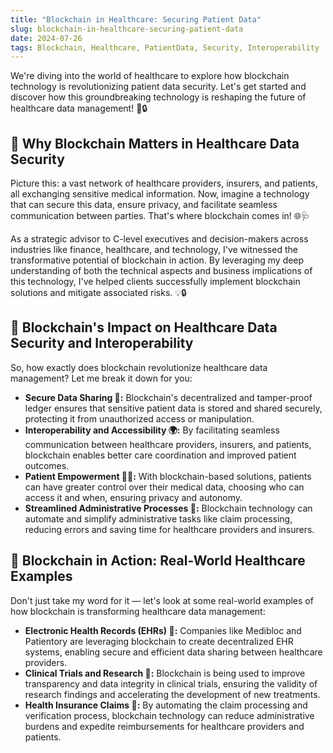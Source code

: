 ```yaml
---
title: "Blockchain in Healthcare: Securing Patient Data"
slug: blockchain-in-healthcare-securing-patient-data
date: 2024-07-26
tags: Blockchain, Healthcare, PatientData, Security, Interoperability
---
```


We're diving into the world of healthcare to explore how blockchain technology is revolutionizing patient data security. Let's get started and discover how this groundbreaking technology is reshaping the future of healthcare data management! 💊🔒

## 🤔 Why Blockchain Matters in Healthcare Data Security

Picture this: a vast network of healthcare providers, insurers, and patients, all exchanging sensitive medical information. Now, imagine a technology that can secure this data, ensure privacy, and facilitate seamless communication between parties. That's where blockchain comes in! 🌐🩺

As a strategic advisor to C-level executives and decision-makers across industries like finance, healthcare, and technology, I've witnessed the transformative potential of blockchain in action. By leveraging my deep understanding of both the technical aspects and business implications of this technology, I've helped clients successfully implement blockchain solutions and mitigate associated risks. 💡🔒

## 🏥 Blockchain's Impact on Healthcare Data Security and Interoperability

So, how exactly does blockchain revolutionize healthcare data management? Let me break it down for you:

- **Secure Data Sharing 🔐:** Blockchain's decentralized and tamper-proof ledger ensures that sensitive patient data is stored and shared securely, protecting it from unauthorized access or manipulation.
- **Interoperability and Accessibility 🌍:** By facilitating seamless communication between healthcare providers, insurers, and patients, blockchain enables better care coordination and improved patient outcomes.
- **Patient Empowerment 🙋‍♀️:** With blockchain-based solutions, patients can have greater control over their medical data, choosing who can access it and when, ensuring privacy and autonomy.
- **Streamlined Administrative Processes 📂:** Blockchain technology can automate and simplify administrative tasks like claim processing, reducing errors and saving time for healthcare providers and insurers.

## 🌟 Blockchain in Action: Real-World Healthcare Examples

Don't just take my word for it — let's look at some real-world examples of how blockchain is transforming healthcare data management:

- **Electronic Health Records (EHRs) 📝:** Companies like Medibloc and Patientory are leveraging blockchain to create decentralized EHR systems, enabling secure and efficient data sharing between healthcare providers.
- **Clinical Trials and Research 🔬:** Blockchain is being used to improve transparency and data integrity in clinical trials, ensuring the validity of research findings and accelerating the development of new treatments.
- **Health Insurance Claims 💸:** By automating the claim processing and verification process, blockchain technology can reduce administrative burdens and expedite reimbursements for healthcare providers and patients.